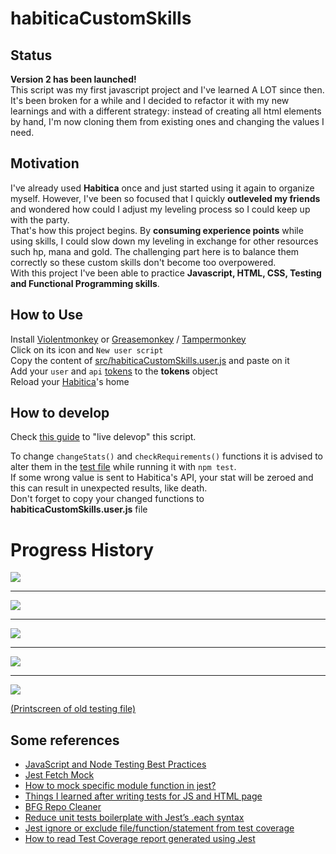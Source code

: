 # habiticaCustomSkills

## Status

**Version 2 has been launched!**  
This script was my first javascript project and I've learned A LOT since then. It's been broken for a while and I decided to refactor it with my new learnings and with a different strategy: instead of creating all html elements by hand, I'm now cloning them from existing ones and changing the values I need.

## Motivation

I've already used **Habitica** once and just started using it again to organize myself. However, I've been so focused that I quickly **outleveled my friends** and wondered how could I adjust my leveling process so I could keep up with the party.  
That's how this project begins. By **consuming experience points** while using skills, I could slow down my leveling in exchange for other resources such hp, mana and gold. The challenging part here is to balance them correctly so these custom skills don't become too overpowered.  
With this project I've been able to practice **Javascript, HTML, CSS, Testing and Functional Programming skills**.

## How to Use

Install [Violentmonkey](https://addons.mozilla.org/en-US/firefox/addon/violentmonkey/) or [Greasemonkey](https://addons.mozilla.org/en-US/firefox/addon/greasemonkey/) / [Tampermonkey](https://chrome.google.com/webstore/detail/tampermonkey/dhdgffkkebhmkfjojejmpbldmpobfkfo)  
Click on its icon and `New user script`  
Copy the content of [src/habiticaCustomSkills.user.js](src/habiticaCustomSkills) and paste on it  
Add your `user` and `api` [tokens](https://habitica.com/user/settings/api) to the **tokens** object  
Reload your [Habitica](https://habitica.com/)'s home

## How to develop

Check [this guide](https://violentmonkey.github.io/posts/how-to-edit-scripts-with-your-favorite-editor/) to "live delevop" this script.

To change `changeStats()` and `checkRequirements()` functions it is advised to alter them in the [test file](src/stats.test.js) while running it with `npm test`.  
If some wrong value is sent to Habitica's API, your stat will be zeroed and this can result in unexpected results, like death.  
Don't forget to copy your changed functions to **habiticaCustomSkills.user.js** file


# Progress History

<img src="https://i.imgur.com/CeCfBC1.png"/>
<hr>
<img src="https://i.imgur.com/Wc8WAjC.png"/>
<hr>
<img src="https://i.imgur.com/3QvJFgd.png"/>
<hr>
<img src="https://i.imgur.com/kIjk9qB.png"/>
<hr>
<img src="https://i.imgur.com/Ndh6dJ9.png"/>

[(Printscreen of old testing file)](https://i.imgur.com/BLkLpcj.png)


## Some references

- [JavaScript and Node Testing Best Practices](https://javascriptweekly.com/link/68555/14d64d4a39)
- [Jest Fetch Mock](https://www.npmjs.com/package/jest-fetch-mock#installation-and-setup)
- [How to mock specific module function in jest?](https://medium.com/@qjli/how-to-mock-specific-module-function-in-jest-715e39a391f4)
- [Things I learned after writing tests for JS and HTML page](https://dev.to/snowleo208/things-i-learned-after-writing-tests-for-js-and-html-page-4lja)
- [BFG Repo Cleaner](https://rtyley.github.io/bfg-repo-cleaner/)
- [Reduce unit tests boilerplate with Jest’s .each syntax](https://itnext.io/reduce-unit-tests-boilerplate-with-jests-each-syntax-f5e48828437f)
- [Jest ignore or exclude file/function/statement from test coverage](https://codewithhugo.com/jest-exclude-coverage/)
- [How to read Test Coverage report generated using Jest](https://medium.com/@krishankantsinghal/how-to-read-test-coverage-report-generated-using-jest-c2d1cb70da8b)